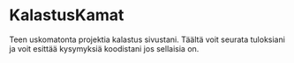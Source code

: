 # KalastusKamat

Teen uskomatonta projektia kalastus sivustani. Täältä voit seurata tuloksiani ja voit esittää kysymyksiä koodistani jos sellaisia on.
